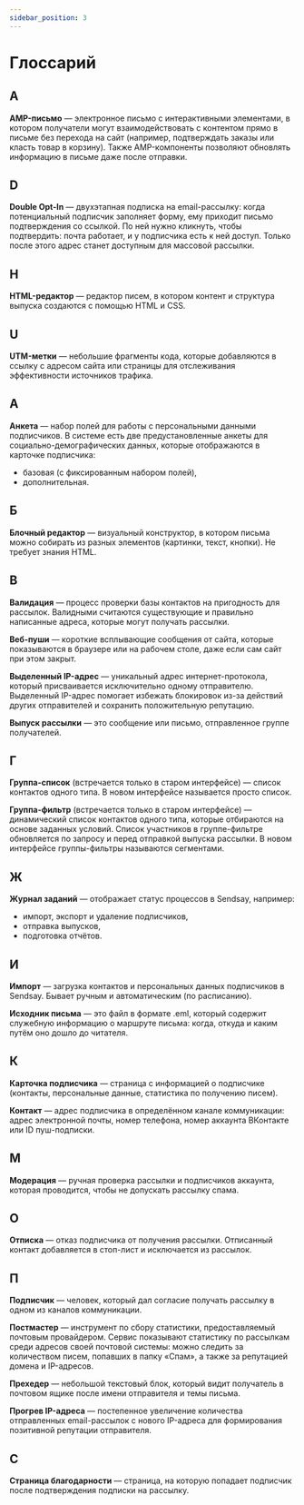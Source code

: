 ```yaml
---
sidebar_position: 3
---
```


# Глоссарий

## A

**AMP-письмо** — электронное письмо с интерактивными элементами, в котором получатели могут взаимодействовать с контентом прямо в письме без перехода на сайт (например, подтверждать заказы или класть товар в корзину). Также AMP-компоненты позволяют обновлять информацию в письме даже после отправки.

## D

**Double Opt-In** — двухэтапная подписка на email-рассылку: когда потенциальный подписчик заполняет форму, ему приходит письмо подтверждения со ссылкой. По ней нужно кликнуть, чтобы подтвердить: почта работает, и у подписчика есть к ней доступ. Только после этого адрес станет доступным для массовой рассылки.

## H

**HTML-редактор** — редактор писем, в котором контент и структура выпуска создаются с помощью HTML и CSS.

## U

**UTM-метки** — небольшие фрагменты кода, которые добавляются в ссылку с адресом сайта или страницы для отслеживания эффективности источников трафика.

## А

**Анкета** — набор полей для работы с персональными данными подписчиков. В системе есть две предустановленные анкеты для социально-демографических данных, которые отображаются в карточке подписчика:

- базовая (с фиксированным набором полей),
- дополнительная.

## Б

**Блочный редактор** — визуальный конструктор, в котором письма можно собирать из разных элементов (картинки, текст, кнопки). Не требует знания HTML.

## В

**Валидация** — процесс проверки базы контактов на пригодность для рассылок. Валидными считаются существующие и правильно написанные адреса, которые могут получать рассылки.

**Веб-пуши** — короткие всплывающие сообщения от сайта, которые показываются в браузере или на рабочем столе, даже если сам сайт при этом закрыт.

**Выделенный IP-адрес** — уникальный адрес интернет-протокола, который присваивается исключительно одному отправителю. Выделенный IP-адрес помогает избежать блокировок из-за действий других отправителей и сохранить положительную репутацию.

**Выпуск рассылки** — это сообщение или письмо, отправленное группе получателей.

## Г

**Группа-список** (встречается только в старом интерфейсе) — список контактов одного типа. В новом интерфейсе называется просто список.

**Группа-фильтр** (встречается только в старом интерфейсе) — динамический список контактов одного типа, которые отбираются на основе заданных условий. Список участников в группе-фильтре обновляется по запросу и перед отправкой выпуска рассылки. В новом интерфейсе группы-фильтры называются сегментами.

## Ж

**Журнал заданий** — отображает статус процессов в Sendsay, например:

- импорт, экспорт и удаление подписчиков,
- отправка выпусков,
- подготовка отчётов.

## И

**Импорт** — загрузка контактов и персональных данных подписчиков в Sendsay. Бывает ручным и автоматическим (по расписанию).

**Исходник письма** — это файл в формате .eml, который содержит служебную информацию о маршруте письма: когда, откуда и каким путём оно дошло до читателя.

## К

**Карточка подписчика** — страница с информацией о подписчике (контакты, персональные данные, статистика по получению писем).

**Контакт** — адрес подписчика в определённом канале коммуникации: адрес электронной почты, номер телефона, номер аккаунта ВКонтакте или ID пуш-подписки.

## М

**Модерация** — ручная проверка рассылки и подписчиков аккаунта, которая проводится, чтобы не допускать рассылку спама.

## О

**Отписка** — отказ подписчика от получения рассылки. Отписанный контакт добавляется в стоп-лист и исключается из рассылок.

## П

**Подписчик** — человек, который дал согласие получать рассылку в одном из каналов коммуникации.

**Постмастер** — инструмент по сбору статистики, предоставляемый почтовым провайдером. Сервис показывают статистику по рассылкам среди адресов своей почтовой системы: можно следить за количеством писем, попавших в папку «Спам», а также за репутацией домена и IP-адресов.

**Прехедер** — небольшой текстовый блок, который видит получатель в почтовом ящике после имени отправителя и темы письма.

**Прогрев IP-адреса** — постепенное увеличение количества отправленных email-рассылок с нового IP-адреса для формирования позитивной репутации отправителя.

## С

**Страница благодарности** — страница, на которую попадает подписчик после подтверждения подписки на рассылку.
